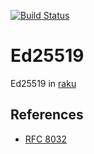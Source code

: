 [![Build Status](https://travis-ci.com/grondilu/Ed25519.svg)](https://travis-ci.org/grondilu/Ed25519)

# Ed25519
Ed25519 in [raku](http://raku.org)

References
----------

* [RFC 8032](http://www.rfc-editor.org/info/rfc8032)
